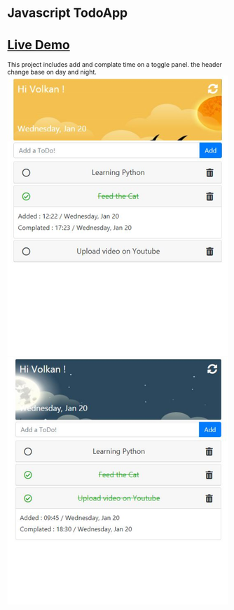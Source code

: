 # Javascript TodoApp
# <a href="https://mva-js-todo-app.herokuapp.com/">Live Demo</a>
This project includes add and complate time on a toggle panel.
the header change base on day and night.
<img src="https://github.com/mvolkanaslan/TodoApp/blob/main/TodoApp/view/1.JPG">
<img src="https://github.com/mvolkanaslan/TodoApp/blob/main/TodoApp/view/2.JPG">
